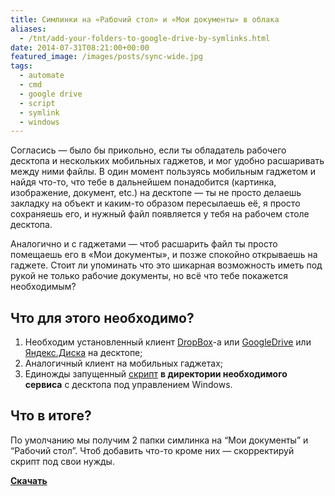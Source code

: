 ```yaml
---
title: Симлинки на «Рабочий стол» и «Мои документы» в облака
aliases:
  - /tnt/add-your-folders-to-google-drive-by-symlinks.html
date: 2014-07-31T08:21:00+00:00
featured_image: /images/posts/sync-wide.jpg
tags:
  - automate
  - cmd
  - google drive
  - script
  - symlink
  - windows
---
```


Согласись — было бы прикольно, если ты обладатель рабочего десктопа и нескольких мобильных гаджетов, и мог удобно расшаривать между ними файлы. В один момент пользуясь мобильным гаджетом и найдя что-то, что тебе в дальнейшем понадобится (картинка, изображение, документ, etc.) на десктопе — ты не просто делаешь закладку на объект и каким-то образом пересылаешь её, я просто сохраняешь его, и нужный файл появляется у тебя на рабочем столе десктопа.

<!--more-->

Аналогично и с гаджетами — чтоб расшарить файл ты просто помещаешь его в «Мои документы», и позже спокойно открываешь на гаджете. Стоит ли упоминать что это шикарная возможность иметь под рукой не только рабочие документы, но всё что тебе покажется необходимым?

## Что для этого необходимо?

1. Необходим установленный клиент [DropBox]-a или [GoogleDrive] или [Яндекс.Диска] на десктопе;
1. Аналогичный клиент на мобильных гаджетах;
1. Единожды запущенный [скрипт] **в директории необходимого сервиса** с десктопа под управлением Windows.

## Что в итоге?

По умолчанию мы получим 2 папки симлинка на “Мои документы” и “Рабочий стол”. Чтоб добавить что-то кроме них — скорректируй скрипт под свои нужды.

**[Скачать][GitHub]**

[DropBox]:https://www.dropbox.com/
[GoogleDrive]:http://www.google.ru/intl/ru/drive/download/
[Яндекс.Диска]:https://disk.yandex.ru/
[скрипт]:https://github.com/tarampampam/scripts/tree/master/win/create-symlinks
[Скачать]:https://raw.githubusercontent.com/tarampampam/scripts/master/win/create-symlinks/create-symlinks.cmd
[GitHub]:https://github.com/tarampampam/scripts/blob/master/win/create-symlinks/create-symlinks.cmd
